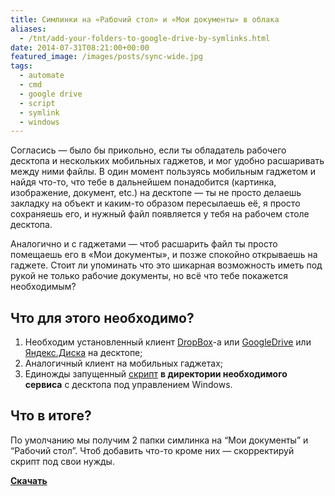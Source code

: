 ```yaml
---
title: Симлинки на «Рабочий стол» и «Мои документы» в облака
aliases:
  - /tnt/add-your-folders-to-google-drive-by-symlinks.html
date: 2014-07-31T08:21:00+00:00
featured_image: /images/posts/sync-wide.jpg
tags:
  - automate
  - cmd
  - google drive
  - script
  - symlink
  - windows
---
```


Согласись — было бы прикольно, если ты обладатель рабочего десктопа и нескольких мобильных гаджетов, и мог удобно расшаривать между ними файлы. В один момент пользуясь мобильным гаджетом и найдя что-то, что тебе в дальнейшем понадобится (картинка, изображение, документ, etc.) на десктопе — ты не просто делаешь закладку на объект и каким-то образом пересылаешь её, я просто сохраняешь его, и нужный файл появляется у тебя на рабочем столе десктопа.

<!--more-->

Аналогично и с гаджетами — чтоб расшарить файл ты просто помещаешь его в «Мои документы», и позже спокойно открываешь на гаджете. Стоит ли упоминать что это шикарная возможность иметь под рукой не только рабочие документы, но всё что тебе покажется необходимым?

## Что для этого необходимо?

1. Необходим установленный клиент [DropBox]-a или [GoogleDrive] или [Яндекс.Диска] на десктопе;
1. Аналогичный клиент на мобильных гаджетах;
1. Единожды запущенный [скрипт] **в директории необходимого сервиса** с десктопа под управлением Windows.

## Что в итоге?

По умолчанию мы получим 2 папки симлинка на “Мои документы” и “Рабочий стол”. Чтоб добавить что-то кроме них — скорректируй скрипт под свои нужды.

**[Скачать][GitHub]**

[DropBox]:https://www.dropbox.com/
[GoogleDrive]:http://www.google.ru/intl/ru/drive/download/
[Яндекс.Диска]:https://disk.yandex.ru/
[скрипт]:https://github.com/tarampampam/scripts/tree/master/win/create-symlinks
[Скачать]:https://raw.githubusercontent.com/tarampampam/scripts/master/win/create-symlinks/create-symlinks.cmd
[GitHub]:https://github.com/tarampampam/scripts/blob/master/win/create-symlinks/create-symlinks.cmd
